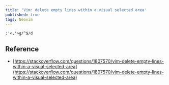 ```yaml
---
title: 'Vim: delete empty lines within a visual selected area'
published: true
tags: Neovim
---
```


```
:'<,'>g/^$/d
```

## Reference

- [https://stackoverflow.com/questions/1807570/vim-delete-empty-lines-within-a-visual-selected-area](https://stackoverflow.com/questions/1807570/vim-delete-empty-lines-within-a-visual-selected-area)